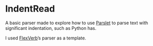 # IndentRead

A basic parser made to explore how to use [Parslet](http://kschiess.github.com/parslet/) to parse text with significant indentation, such as Python has.

I used [FlexVerb](https://github.com/gilesbowkett/flexverb)’s parser as a template.
